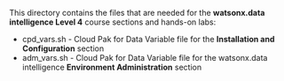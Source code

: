 This directory contains the files that are needed for the **watsonx.data intelligence Level 4** course sections and hands-on labs:

* cpd_vars.sh - Cloud Pak for Data Variable file for the **Installation and Configuration** section
* adm_vars.sh - Cloud Pak for Data Variable file for the watsonx.data intelligence **Environment Administration** section 
